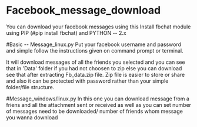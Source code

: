 # Facebook_message_download 
You can download your facebook messages using this
Install fbchat module using PIP (#pip install fbchat) and PYTHON -- 2.x

#Basic -- Message_linux.py
Put your facebook username and password and simple follow the instructions given on command prompt or terminal.

It will download messages of all the friends you selected and you can see that in 'Data' folder if you had not choosen to zip else you can download see that after extracting Fb_data.zip file. Zip file is easier to store or share and also it can be protected with password rather than your simple folder/file structure.

#Message_windows/linux.py
In this one you can download message from a friens and all the attachment sent or received as well as you can set number of messages need to be downloaded/ number of friends whom message you wanna download
